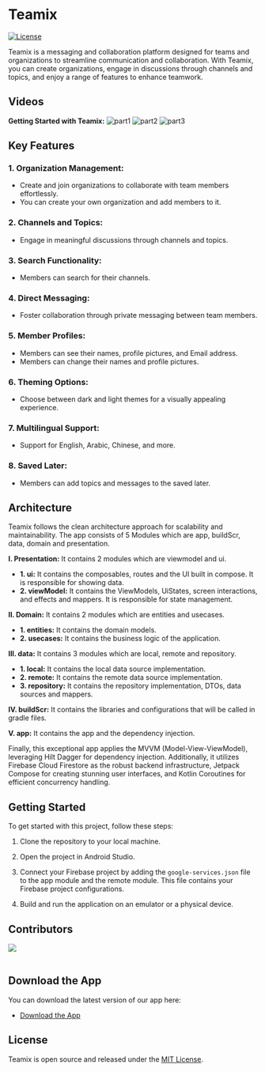 # Teamix
[![License](https://img.shields.io/badge/License-MIT-blue.svg)](LICENSE)

Teamix is a messaging and collaboration platform designed for teams and organizations to streamline communication and collaboration.
With Teamix, you can create organizations, engage in discussions through channels and topics, and enjoy a range of features to enhance teamwork.
## Videos
**Getting Started with Teamix:**
![part1](https://github.com/team-chocolate-cake/Teamix/assets/83548062/4592baa9-b6ff-40ae-b6dc-697b4b073e8d)
![part2](https://github.com/team-chocolate-cake/Teamix/assets/83548062/a3ed77ac-7f1e-4a2d-9a72-6746c65ac2e7)
![part3](https://github.com/team-chocolate-cake/Teamix/assets/83548062/e0f08f74-5f0f-4a5d-ab6d-6c09d37b5979)

## Key Features
### 1. Organization Management:
- Create and join organizations to collaborate with team members effortlessly.
- You can create your own organization and add members to it.
### 2. Channels and Topics:
- Engage in meaningful discussions through channels and topics.
### 3. Search Functionality:
- Members can search for their channels.
### 4. Direct Messaging:
- Foster collaboration through private messaging between team members.
### 5. Member Profiles:
- Members can see their names, profile pictures, and Email address.
- Members can change their names and profile pictures.
### 6. Theming Options:
- Choose between dark and light themes for a visually appealing experience.
### 7. Multilingual Support:
- Support for English, Arabic, Chinese, and more.
### 8. Saved Later:
- Members can add topics and messages to the saved later.
## Architecture
Teamix follows the clean architecture approach for scalability and maintainability.
The app consists of 5 Modules which are app, buildScr, data, domain and presentation.

**I. Presentation:** It contains 2 modules which are viewmodel and ui.
  - **1. ui:** It contains the composables, routes and the UI built in compose.
     It is responsible for showing data.
  - **2. viewModel:** It contains the ViewModels, UiStates, screen interactions, and effects and mappers.
    It is responsible for state management.
    
**II. Domain:** It contains 2 modules which are entities and usecases.
  - **1. entities:** It contains the domain models.
  - **2. usecases:** It contains the business logic of the application.
    
**III. data:** It contains 3 modules which are local, remote and repository.
  - **1. local:** It contains the local data source implementation.
  - **2. remote:** It contains the remote data source implementation.
  - **3. repository:** It contains the repository implementation, DTOs, data sources and mappers.
    
**IV. buildScr:** It contains the libraries and configurations that will be called in gradle files.

**V. app:** It contains the app and the dependency injection.

Finally, this exceptional app applies the MVVM (Model-View-ViewModel), leveraging Hilt Dagger for dependency injection.
Additionally, it utilizes Firebase Cloud Firestore as the robust backend infrastructure,
Jetpack Compose for creating stunning user interfaces, and Kotlin Coroutines for efficient concurrency handling.

## Getting Started
To get started with this project, follow these steps:

1. Clone the repository to your local machine.
  
3. Open the project in Android Studio.

5. Connect your Firebase project by adding the `google-services.json` file to the app module and the remote module. This file contains your Firebase project configurations.

7. Build and run the application on an emulator or a physical device.

## Contributors

<a href="https://github.com/team-chocolate-cake/Teamix/graphs/contributors">
  <img src="https://contrib.rocks/image?repo=team-chocolate-cake/Teamix" />
</a>
<br>
<br>

## Download the App
You can download the latest version of our app here:

- [Download the App](https://chocolate.com/teamix/app/release/app-release.apk)
  
## License
Teamix is open source and released under the [MIT License](LICENSE).
